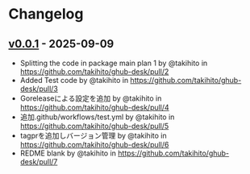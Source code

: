 # Changelog

## [v0.0.1](https://github.com/takihito/ghub-desk/commits/v0.0.1) - 2025-09-09
- Splitting the code in package main plan 1 by @takihito in https://github.com/takihito/ghub-desk/pull/2
- Added Test code by @takihito in https://github.com/takihito/ghub-desk/pull/3
- Goreleaseによる設定を追加 by @takihito in https://github.com/takihito/ghub-desk/pull/4
- 追加.github/workflows/test.yml by @takihito in https://github.com/takihito/ghub-desk/pull/5
- tagprを追加しバージョン管理 by @takihito in https://github.com/takihito/ghub-desk/pull/6
- REDME blank by @takihito in https://github.com/takihito/ghub-desk/pull/7
